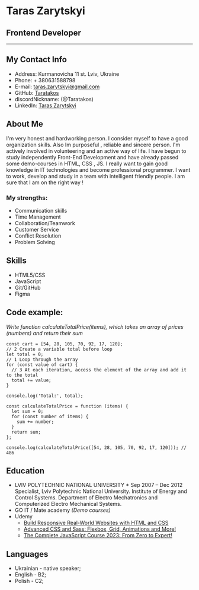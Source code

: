 # Taras Zarytskyi

## Frontend Developer

---

## My Contact Info

- Address: Kurmanovicha 11 st. Lviv, Ukraine
- Phone: + 380631588798
- E-mail: taras.zarytskyi@gmail.com
- GitHub: [Taratakos](https://github.com/Taratakos)
- discordNickname: (@Taratakos)
- LinkedIn: [Taras Zarytskyi](https://www.linkedin.com/in/taras-zarytskyi-b986ab15b/)

## About Me

I'm very honest and hardworking person. I consider myself to have a good organization skills. Also Im purposeful , reliable and sincere person. I'm actively involved in volunteering and an active way of life.
I have begun to study independently Front-End Development and have already passed some demo-courses in HTML, CSS , JS.
I really want to gain good knowledge in IT technologies and become professional programmer. I want to work, develop and study in a team with intelligent friendly people. I am sure that I am on the right way !

### My strengths:

- Communication skills
- Time Management
- Collaboration/Teamwork
- Customer Service
- Conflict Resolution
- Problem Solving

## Skills

- HTML5/CSS
- JavaScript
- Git/GitHub
- Figma

## Code example:

_Write function calculateTotalPrice(items), which takes an array of prices (numbers) and return their sum_

```
const cart = [54, 28, 105, 70, 92, 17, 120];
// 2 Create a variable total before loop
let total = 0;
// 1 Loop through the array
for (const value of cart) {
  // 3 At each iteration, access the element of the array and add it to the total
  total += value;
}

console.log('Total:', total);

const calculateTotalPrice = function (items) {
  let sum = 0;
  for (const number of items) {
    sum += number;
  }
  return sum;
};

console.log(calculateTotalPrice([54, 28, 105, 70, 92, 17, 120])); // 486
```
## Education

- LVIV POLYTECHNIC NATIONAL UNIVERSITY \* Sep 2007 – Dec 2012 Specialist, Lviv Polytechnic National University.
  Institute of Energy and Control Systems. Department of Electro Mechatronics and Computerized Electro Mechanical Systems.
- GO IT / Mate academy _(Demo courses)_
- Udemy
  - [Build Responsive Real-World Websites with HTML and CSS](https://www.udemy.com/course/design-and-develop-a-killer-website-with-html5-and-css3/)
  - [Advanced CSS and Sass: Flexbox, Grid, Animations and More!](https://www.udemy.com/course/advanced-css-and-sass/learn/lecture/8312878?start=150#content)
  - [The Complete JavaScript Course 2023: From Zero to Expert!](https://www.udemy.com/course/the-complete-javascript-course/)

## Languages

- Ukrainian - native speaker;
- English - B2;
- Polish - C2;
